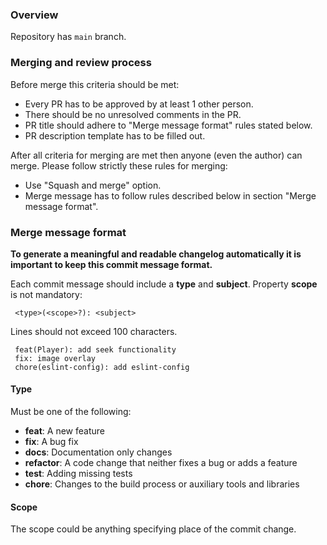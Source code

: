 ### Overview

Repository has `main` branch.

### Merging and review process

Before merge this criteria should be met:

-   Every PR has to be approved by at least 1 other person.
-   There should be no unresolved comments in the PR.
-   PR title should adhere to "Merge message format" rules stated below.
-   PR description template has to be filled out.

After all criteria for merging are met then anyone (even the author) can merge. Please follow strictly these rules for merging:

-   Use "Squash and merge" option.
-   Merge message has to follow rules described below in section "Merge message format".

### Merge message format

**To generate a meaningful and readable changelog automatically it is important to keep this commit message format.**

Each commit message should include a **type** and **subject**. Property **scope** is not mandatory:

```
 <type>(<scope>?): <subject>
```

Lines should not exceed 100 characters.

```
 feat(Player): add seek functionality
 fix: image overlay
 chore(eslint-config): add eslint-config
```

#### Type

Must be one of the following:

-   **feat**: A new feature
-   **fix**: A bug fix
-   **docs**: Documentation only changes
-   **refactor**: A code change that neither fixes a bug or adds a feature
-   **test**: Adding missing tests
-   **chore**: Changes to the build process or auxiliary tools and libraries

#### Scope

The scope could be anything specifying place of the commit change.
